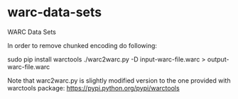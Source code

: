 # warc-data-sets
WARC Data Sets

In order to remove chunked encoding do following:

sudo pip install warctools
./warc2warc.py -D input-warc-file.warc > output-warc-file.warc

Note that warc2warc.py is slightly modified version to the one provided with warctools package:
https://pypi.python.org/pypi/warctools
